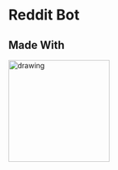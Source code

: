 # Reddit Bot

## Made With
<img src="https://lh3.googleusercontent.com/8SXxyp_nL9WAi1dKaiMxCL_Vo92TfwY2Z1OESSxjL6HiVv36OjR0QrmeAfYOZ6rs2wORn6ZBcGaUra1uAZqDAuNi4HJv_gPHhHb_LTJ8HWiiOmrYfBDTog4lxKe3rFhkjm9T6BwF" alt="drawing" width="200" href="https://nodejs.org/en/"/>
